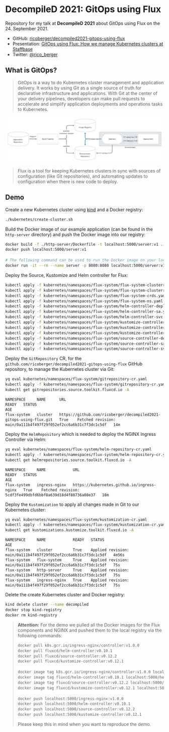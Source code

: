 # DecompileD 2021: GitOps using Flux

Repository for my talk at **DecompileD 2021** about GitOps using Flux on the 24. September 2021.

- GitHub: [ricoberger/decompiled2021-gitops-using-flux](https://github.com/ricoberger/decompiled2021-gitops-using-flux)
- Presentation: [GitOps using Flux: How we manage Kubernetes clusters at Staffbase](./assets/decompiled-gitops-using-flux.pdf)
- Twitter: [@rico_berger](https://twitter.com/rico_berger)

## What is GitOps?

> GitOps is a way to do Kubernetes cluster management and application delivery. It works by using Git as a single source of truth for declarative infrastructure and applications. With Git at the center of your delivery pipelines, developers can make pull requests to accelerate and simplify application deployments and operations tasks to Kubernetes.

![GitOps](./assets/gitops.png)

> Flux is a tool for keeping Kubernetes clusters in sync with sources of configuration (like Git repositories), and automating updates to configuration when there is new code to deploy.

## Demo

Create a new Kubernetes cluster using [kind](https://kind.sigs.k8s.io) and a Docker registry:

```sh
./kubernetes/create-cluster.sh
```

Build the Docker image of our example application (can be found in the `http-server` directory) and push the Docker image into our registry:

```sh
docker build -f ./http-server/Dockerfile -t localhost:5000/server:v1 .
docker push localhost:5000/server:v1

# The following command can be used to run the Docker image on your local machine:
docker run -it --rm --name server -p 8080:8080 localhost:5000/server:v1
```

Deploy the Source, Kustomize and Helm controller for Flux:

```sh
kubectl apply -f kubernetes/namespaces/flux-system/flux-system-clusterrole.yaml
kubectl apply -f kubernetes/namespaces/flux-system/flux-system-clusterrolebinding.yaml
kubectl apply -f kubernetes/namespaces/flux-system/flux-system-crds.yaml
kubectl apply -f kubernetes/namespaces/flux-system/flux-system-ns.yaml
kubectl apply -f kubernetes/namespaces/flux-system/helm-controller-deploy.yaml
kubectl apply -f kubernetes/namespaces/flux-system/helm-controller-sa.yaml
kubectl apply -f kubernetes/namespaces/flux-system/helm-controller-svc.yaml
kubectl apply -f kubernetes/namespaces/flux-system/kustomize-controller-deploy.yaml
kubectl apply -f kubernetes/namespaces/flux-system/kustomize-controller-sa.yaml
kubectl apply -f kubernetes/namespaces/flux-system/kustomize-controller-svc.yaml
kubectl apply -f kubernetes/namespaces/flux-system/source-controller-deploy.yaml
kubectl apply -f kubernetes/namespaces/flux-system/source-controller-sa.yaml
kubectl apply -f kubernetes/namespaces/flux-system/source-controller-svc.yaml
```

Deploy the `GitRepository` CR, for the `github.com/ricoberger/decompiled2021-gitops-using-flux` GitHub repository, to manage the Kubernetes cluster via Git:

```sh
yq eval kubernetes/namespaces/flux-system/gitrepository-cr.yaml
kubectl apply -f kubernetes/namespaces/flux-system/gitrepository-cr.yaml
kubectl get gitrepositories.source.toolkit.fluxcd.io -A
```

```
NAMESPACE     NAME      URL                                                                  READY   STATUS                                                            AGE
flux-system   cluster   https://github.com/ricoberger/decompiled2021-gitops-using-flux.git   True    Fetched revision: main/0a111b4f497f29f052ef2cc6a6b31c7f3dc1c5df   14m
```

Deploy the `HelmRepository` which is needed to deploy the NGINX Ingress Controller via Helm:

```sh
yq eval kubernetes/namespaces/flux-system/helm-repository-cr.yaml
kubectl apply -f kubernetes/namespaces/flux-system/helm-repository-cr.yaml
kubectl get helmrepositories.source.toolkit.fluxcd.io -A
```

```
NAMESPACE     NAME            URL                                          READY   STATUS                                                       AGE
flux-system   ingress-nginx   https://kubernetes.github.io/ingress-nginx   True    Fetched revision: 5cdf3fe499dbfd6bbf8a639d18d4f88736a08e37   18m
```

Deploy the `Kustomization` to apply all changes made in Git to our Kubernetes cluster:

```sh
yq eval kubernetes/namespaces/flux-system/kustomization-cr.yaml
kubectl apply -f kubernetes/namespaces/flux-system/kustomization-cr.yaml
kubectl get kustomizations.kustomize.toolkit.fluxcd.io -A
```

```
NAMESPACE     NAME            READY   STATUS                                                            AGE
flux-system   cluster         True    Applied revision: main/0a111b4f497f29f052ef2cc6a6b31c7f3dc1c5df   4m56s
flux-system   flux-system     True    Applied revision: main/0a111b4f497f29f052ef2cc6a6b31c7f3dc1c5df   75s
flux-system   http-server     True    Applied revision: main/0a111b4f497f29f052ef2cc6a6b31c7f3dc1c5df   75s
flux-system   ingress-nginx   True    Applied revision: main/0a111b4f497f29f052ef2cc6a6b31c7f3dc1c5df   75s
```

Delete the create Kubernetes cluster and Docker registry:

```sh
kind delete cluster --name decompiled
docker stop kind-registry
docker rm kind-registry
```

> **Attention:** For the demo we pulled all the Docker images for the Flux components and NGINX and pushed them to the local registry via the following commands:
>
> ```sh
> docker pull k8s.gcr.io/ingress-nginx/controller:v1.0.0
> docker pull fluxcd/helm-controller:v0.10.1
> docker pull fluxcd/source-controller:v0.12.2
> docker pull fluxcd/kustomize-controller:v0.12.1
>
> docker image tag k8s.gcr.io/ingress-nginx/controller:v1.0.0 localhost:5000/ingress-nginx:v1.0.0
> docker image tag fluxcd/helm-controller:v0.10.1 localhost:5000/helm-controller:v0.10.1
> docker image tag fluxcd/source-controller:v0.12.2 localhost:5000/source-controller:v0.12.2
> docker image tag fluxcd/kustomize-controller:v0.12.1 localhost:5000/kustomize-controller:v0.12.1
>
> docker push localhost:5000/ingress-nginx:v1.0.0
> docker push localhost:5000/helm-controller:v0.10.1
> docker push localhost:5000/source-controller:v0.12.2
> docker push localhost:5000/kustomize-controller:v0.12.1
> ```
>
> Please keep this in mind when you want to reproduce the demo.
